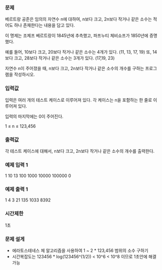 ### 문제
베르트랑 공준은 임의의 자연수 n에 대하여, n보다 크고, 2n보다 작거나 같은 소수는 적어도 하나 존재한다는 내용을 담고 있다.

이 명제는 조제프 베르트랑이 1845년에 추측했고, 파프누티 체비쇼프가 1850년에 증명했다.

예를 들어, 10보다 크고, 20보다 작거나 같은 소수는 4개가 있다. (11, 13, 17, 19) 
또, 14보다 크고, 28보다 작거나 같은 소수는 3개가 있다. (17,19, 23)

자연수 n이 주어졌을 때, n보다 크고, 2n보다 작거나 같은 소수의 개수를 구하는 프로그램을 작성하시오.

### 입력값
입력은 여러 개의 테스트 케이스로 이루어져 있다. 
각 케이스는 n을 포함하는 한 줄로 이루어져 있다.

입력의 마지막에는 0이 주어진다.

1 ≤ n ≤ 123,456

### 출력값
각 테스트 케이스에 대해서, n보다 크고, 2n보다 작거나 같은 소수의 개수를 출력한다.

### 예제 입력 1
1
10
13
100
1000
10000
100000
0

### 예제 출력 1
1
4
3
21
135
1033
8392

### 시간제한
1초

### 문제 설게
- 에라토스테네스 체 알고리즘을 사용하여 1 ~ 2 * 123,456 범위의 소수 구하기
- 시간복잡도는 123456 * log(123456^(1/2)) < 10^6 < 10^8 이므로 1초안에 해결 가능
